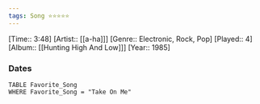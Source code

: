 ```yaml
---
tags: Song ⭐⭐⭐⭐⭐ 
---
```

[Time:: 3:48]
[Artist:: [[a-ha]]]
[Genre:: Electronic, Rock, Pop]
[Played:: 4]
[Album:: [[Hunting High And Low]]]
[Year:: 1985]
### Dates
````dataview
TABLE Favorite_Song
WHERE Favorite_Song = "Take On Me"
````